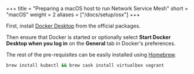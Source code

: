 +++
title = "Preparing a macOS host to run Network Service Mesh"
short = "macOS"
weight = 2
aliases = ["/docs/setup/osx"]
+++


First, install [Docker Desktop](https://www.docker.com/products/docker-desktop) from the official packages.

Then ensure that Docker is started or optionally select **Start Docker Desktop when you log in** on the **General** tab in Docker's preferences.

The rest of the pre-requisites can be easily installed using [Homebrew](https://brew.sh).

```bash
brew install kubectl && brew cask install virtualbox vagrant
```
